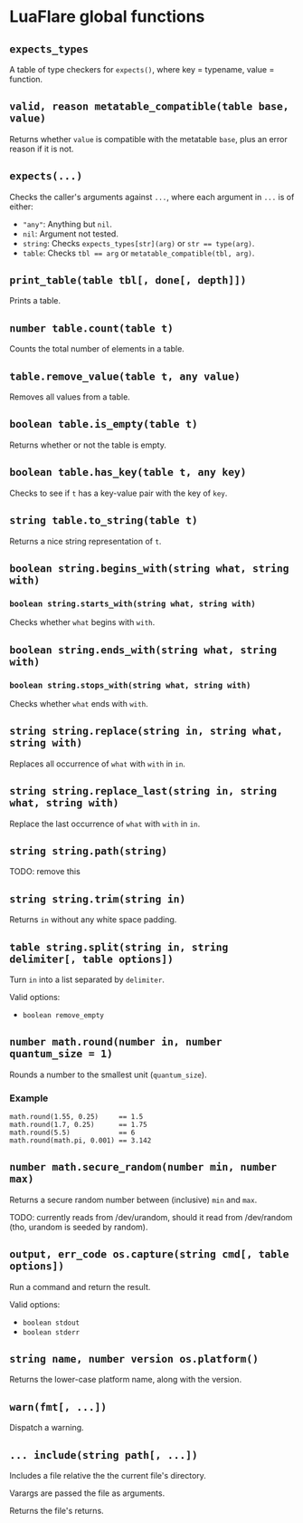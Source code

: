 # LuaFlare global functions

## `expects_types`

A table of type checkers for `expects()`, where key = typename, value = function.

## `valid, reason metatable_compatible(table base, value)`

Returns whether `value` is compatible with the metatable `base`, plus an error reason if it is not.

## `expects(...)`

Checks the caller's arguments against `...`, where each argument in `...` is of either:

- `"any"`: Anything but `nil`.
- `nil`: Argument not tested.
- `string`: Checks `expects_types[str](arg)` or `str == type(arg)`.
- `table`: Checks `tbl == arg` or `metatable_compatible(tbl, arg)`.

## `print_table(table tbl[, done[, depth]])`

Prints a table.

## `number table.count(table t)`

Counts the total number of elements in a table.

## `table.remove_value(table t, any value)`

Removes all values from a table.

## `boolean table.is_empty(table t)`

Returns whether or not the table is empty.

## `boolean table.has_key(table t, any key)`

Checks to see if `t` has a key-value pair with the key of `key`.

## `string table.to_string(table t)`

Returns a nice string representation of `t`.

## `boolean string.begins_with(string what, string with)`
### `boolean string.starts_with(string what, string with)`

Checks whether `what` begins with `with`.

## `boolean string.ends_with(string what, string with)`
### `boolean string.stops_with(string what, string with)`

Checks whether `what` ends with `with`.

## `string string.replace(string in, string what, string with)`

Replaces all occurrence of `what` with `with` in `in`.

## `string string.replace_last(string in, string what, string with)`

Replace the last occurrence of `what` with `with` in `in`.

## `string string.path(string)`

TODO: remove this

## `string string.trim(string in)`

Returns `in` without any white space padding.

## `table string.split(string in, string delimiter[, table options])`

Turn `in` into a list separated by `delimiter`.

Valid options:

- `boolean remove_empty`

## `number math.round(number in, number quantum_size = 1)`

Rounds a number to the smallest unit (`quantum_size`).

### Example

    math.round(1.55, 0.25)     == 1.5
    math.round(1.7, 0.25)      == 1.75
    math.round(5.5)            == 6
    math.round(math.pi, 0.001) == 3.142

## `number math.secure_random(number min, number max)`

Returns a secure random number between (inclusive) `min` and `max`.

TODO: currently reads from /dev/urandom, should it read from /dev/random (tho, urandom is seeded by random).

## `output, err_code os.capture(string cmd[, table options])`

Run a command and return the result.

Valid options:

- `boolean stdout`
- `boolean stderr`

## `string name, number version os.platform()`

Returns the lower-case platform name, along with the version.

## `warn(fmt[, ...])`

Dispatch a warning.

## `... include(string path[, ...])`

Includes a file relative the the current file's directory.

Varargs are passed the file as arguments.

Returns the file's returns.

